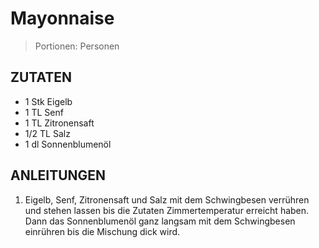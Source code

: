 # Mayonnaise

> Portionen:  Personen

## ZUTATEN

* 1 Stk Eigelb
* 1 TL Senf
* 1 TL Zitronensaft
* 1/2 TL Salz
* 1 dl Sonnenblumenöl

## ANLEITUNGEN

1. Eigelb, Senf, Zitronensaft und Salz mit dem Schwingbesen verrühren und stehen lassen bis die Zutaten Zimmertemperatur erreicht haben. Dann das Sonnenblumenöl ganz langsam mit dem Schwingbesen einrühren bis die Mischung dick wird.
